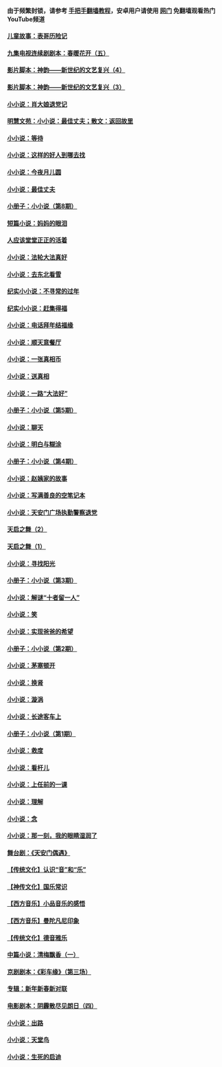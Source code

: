 #### 由于频繁封锁，请参考 [手把手翻墙教程](https://github.com/gfw-breaker/guides/wiki/)，安卓用户请使用 [网门](https://github.com/gfw-breaker/nogfw/blob/master/dl.md?t=06052201) 免翻墙观看热门YouTube频道 

#### [儿童故事：表哥历险记](../pages/328/383535.md?t=06052201) 

#### [九集电视连续剧剧本：春暖花开（五）](../pages/328/275919.md?t=06052201) 

#### [影片脚本：神韵——新世纪的文艺复兴（4）](../pages/328/266089.md?t=06052201) 

#### [影片脚本：神韵——新世纪的文艺复兴（3）](../pages/328/266087.md?t=06052201) 

#### [小小说：肖大娘退党记](../pages/328/239807.md?t=06052201) 

#### [明慧文苑：小小说：最佳丈夫；散文：返回故里](../pages/328/3439.md?t=06052201) 

#### [小小说：等待](../pages/328/223927.md?t=06052201) 

#### [小小说：这样的好人到哪去找](../pages/328/209396.md?t=06052201) 

#### [小小说：今夜月儿圆](../pages/328/193588.md?t=06052201) 

#### [小小说：最佳丈夫](../pages/328/190938.md?t=06052201) 

#### [小册子：小小说（第8期）](../pages/328/188202.md?t=06052201) 

#### [短篇小说：妈妈的眼泪](../pages/328/187712.md?t=06052201) 

#### [人应该堂堂正正的活着](../pages/328/182430.md?t=06052201) 

#### [小小说：法轮大法真好](../pages/328/174669.md?t=06052201) 

#### [小小说：去东北看雪](../pages/328/173882.md?t=06052201) 

#### [纪实小小说：不寻常的过年](../pages/328/173187.md?t=06052201) 

#### [纪实小小说：赶集得福](../pages/328/172652.md?t=06052201) 

#### [小小说：电话拜年结福缘](../pages/328/172533.md?t=06052201) 

#### [小小说：顺天意餐厅](../pages/328/170182.md?t=06052201) 

#### [小小说：一张真相币](../pages/328/169410.md?t=06052201) 

#### [小小说：送真相](../pages/328/166713.md?t=06052201) 

#### [小小说：一路“大法好”](../pages/328/162016.md?t=06052201) 

#### [小册子：小小说（第5期）](../pages/328/161131.md?t=06052201) 

#### [小小说：聊天](../pages/328/159640.md?t=06052201) 

#### [小小说：明白与糊涂](../pages/328/158101.md?t=06052201) 

#### [小册子：小小说（第4期）](../pages/328/158006.md?t=06052201) 

#### [小小说：赵姨家的故事](../pages/328/157843.md?t=06052201) 

#### [小小说：写满善良的空笔记本](../pages/328/157382.md?t=06052201) 

#### [小小说：天安门广场执勤警察退党](../pages/328/156982.md?t=06052201) 

#### [天启之舞（2）](../pages/328/153440.md?t=06052201) 

#### [天启之舞（1）](../pages/328/153439.md?t=06052201) 

#### [小小说：寻找阳光](../pages/328/153065.md?t=06052201) 

#### [小册子：小小说（第3期）](../pages/328/151715.md?t=06052201) 

#### [小小说：解谜“十者留一人”](../pages/328/148967.md?t=06052201) 

#### [小小说：笑](../pages/328/148905.md?t=06052201) 

#### [小小说：实现爸爸的希望](../pages/328/148096.md?t=06052201) 

#### [小册子：小小说（第2期）](../pages/328/147214.md?t=06052201) 

#### [小小说：茅塞顿开](../pages/328/147030.md?t=06052201) 

#### [小小说：换肾](../pages/328/146770.md?t=06052201) 

#### [小小说：漩涡](../pages/328/146683.md?t=06052201) 

#### [小小说：长途客车上](../pages/328/145076.md?t=06052201) 

#### [小册子：小小说（第1期）](../pages/328/143963.md?t=06052201) 

#### [小小说：救度](../pages/328/143927.md?t=06052201) 

#### [小小说：看杆儿](../pages/328/142137.md?t=06052201) 

#### [小小说：上任前的一课](../pages/328/140808.md?t=06052201) 

#### [小小说：理解](../pages/328/140476.md?t=06052201) 

#### [小小说：念](../pages/328/139513.md?t=06052201) 

#### [小小说：那一刻，我的眼睛湿润了](../pages/328/138476.md?t=06052201) 

#### [舞台剧：《天安门偶遇》](../pages/328/117155.md?t=06052201) 

#### [【传统文化】认识“音”和“乐”](../pages/328/108667.md?t=06052201) 

#### [【神传文化】国乐常识](../pages/328/104225.md?t=06052201) 

#### [【西方音乐】小品音乐的感悟](../pages/328/102924.md?t=06052201) 

#### [【西方音乐】曼陀凡尼印象](../pages/328/102922.md?t=06052201) 

#### [【传统文化】德音雅乐](../pages/328/102923.md?t=06052201) 

#### [中篇小说：清梅飘香（一）](../pages/328/101058.md?t=06052201) 

#### [京剧剧本：《彩车缘》（第三场）](../pages/328/96434.md?t=06052201) 

#### [专辑：新年新春新对联](../pages/328/94991.md?t=06052201) 

#### [电影剧本：阴霾散尽见朗日（四）](../pages/328/87081.md?t=06052201) 

#### [小小说：出路](../pages/328/84848.md?t=06052201) 

#### [小小说：天堂鸟](../pages/328/83084.md?t=06052201) 

#### [小小说：生死的启迪](../pages/328/70977.md?t=06052201) 

